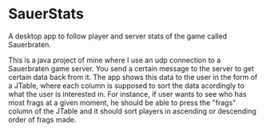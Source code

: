 # SauerStats
A desktop app to follow player and server stats of the game called Sauerbraten.

This is a java project of mine where I use an udp connection to a Sauerbraten game server. You send a certain message to the server to get certain data back from it.
The app shows this data to the user in the form of a JTable, where each column is supposed to sort the data acordingly to what the user is interested in.
For instance, if user wants to see who has most frags at a given moment, he should be able to press the "frags" column of the JTable and it should sort players in ascending or descending order of frags made.
